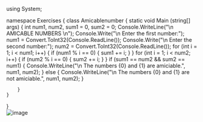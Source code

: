 ﻿using System;

namespace Exercises
{
    class Amicablenumber
    {
        static void Main (string[] args)
    {
        int num1, num2, sum1 = 0, sum2 = 0;
        Console.WriteLine("\n       AMICABLE NUMBERS    \n");
        Console.Write("\n Enter the first number:");
        num1 = Convert.ToInt32(Console.ReadLine());
        Console.Write("\n Enter the second number:");
        num2 = Convert.ToInt32(Console.ReadLine());
        for (int i = 1; i < num1; i++)
        {
            if (num1 % i == 0)
            {
                sum1 += i;
            }
        }
        for (int i = 1; i < num2; i++)
        {
            if (num2 % i == 0)
            {
                sum2 += i;
            }
        }
        if (sum1 == num2 && sum2 == num1)
        {
            Console.WriteLine("\n The numbers {0} and {1} are amiciable.", num1, num2);
        }
        else
        {
            Console.WriteLine("\n The numbers {0} and {1} are not amiciable.", num1, num2);
        }

        }
    }
}
<br>
![image](https://user-images.githubusercontent.com/98377715/152291690-68cca06b-f4d6-45e2-8416-a44f2afa6569.png)
